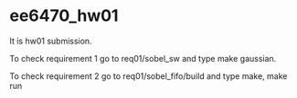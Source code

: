# ee6470_hw01
It is hw01 submission.

To check requirement 1 go to req01/sobel_sw and type make gaussian.

To check requirement 2 go to req01/sobel_fifo/build and type make, make run
